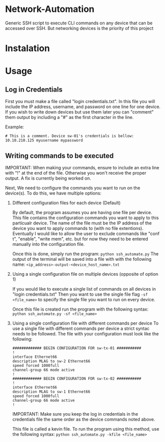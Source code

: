 # Network-Automation
Generic SSH script to execute CLI commands on any device that can be accessed over SSH. But networking devices is the priority of this project

# Instalation

# Usage
## Log in Credentials
First you must make a file called "login credentials.txt". In this file you will include the IP address, username, and password on one line for one device. If you wish to write down devices but use them later you can "comment" them output by including a "#" as the first character in the line.
 
 Example: 
 ```
 # This is a comment. Device sw-01's credentials is bellow:
 10.10.210.125 myusername mypassword
 ```
 
 ## Writing commands to be executed
 IMPORTANT: When making your commands, ensure to include an extra line with "!" at the end of the file. Otherwise you won't receive the proper output. A fix is currently being worked on.
 
 Next, We need to configure the commands you want to run on the device(s). To do this,
we have multiple options:

1. Different configuration files for each device (Default)

   By default, the program assumes you are having one file per device. This file contains the configuration commands you want to apply to this particualr device. The name of the file must be the IP address of the device you want to apply commands to (with no file extentions). Eventually I would like to allow the user to exclude commands like "conf t", "enable", "write mem", etc. but for now they need to be entered manually into the configuration file.
   
    Once this is done, simply run the program: ```python ssh_automate.py```
    The output of the terminal will be saved into a file with with the following name: ```<ip_address>-output-<device_host_name>.txt```

2. Using a single configuration file on multiple devices (opposite of option 1)
   
   If you would like to execute a single list of commands on all devices in "login credentials.txt" Then you want to use the single file flag ```-sf <file_name>``` to specify the single file you want to run on every device.
   
   Once this file is created run the program with the following syntax: ```python ssh_automate.py -sf <file_name>```
  
3. Using a single configuration file with different commands per device
 To use a single file with different commands per device a strict syntac needs to be followed. The file with your configuration must look like the following:
    ```
    ############# BEGIN CONFIGURATION FOR sw-tx-01 ###########
    !
    interface Ethernet66
    description MLAG to sw-2 Ethernet66
    speed forced 1000full
    channel-group 66 mode active
    !
    ############# BEGIN CONFIGURATION FOR sw-tx-02 ###########
    !
    interface Ethernet66
    description MLAG to sw-1 Ethernet66
    speed forced 1000full
    channel-group 66 mode active
    !
    ```
    IMPORTANT: Make sure you keep the log in credentials in the credentials file the same order as the device commands noted above.
    
   This file is called a kevin file. To run the program using this method, use the following syntax: ```python ssh_automate.py -kfile <file_name>```
 
 
